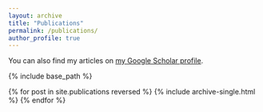 ```yaml
---
layout: archive
title: "Publications"
permalink: /publications/
author_profile: true
---
```


<!-- {% if author.googlescholar %} -->
  You can also find my articles on <a href="{{author.googlescholar}}">my Google Scholar profile</a>.
<!-- {% endif %} -->

{% include base_path %}

{% for post in site.publications reversed %}
  {% include archive-single.html %}
{% endfor %}
